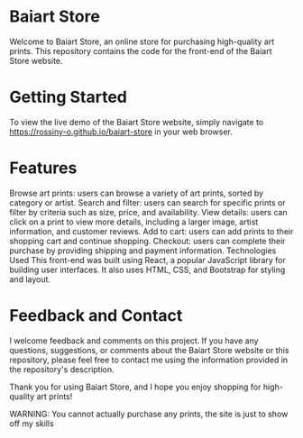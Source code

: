 # Baiart Store
Welcome to Baiart Store, an online store for purchasing high-quality art prints. This repository contains the code for the front-end of the Baiart Store website.

# Getting Started
To view the live demo of the Baiart Store website, simply navigate to https://rossiny-o.github.io/baiart-store in your web browser.

# Features
Browse art prints: users can browse a variety of art prints, sorted by category or artist.
Search and filter: users can search for specific prints or filter by criteria such as size, price, and availability.
View details: users can click on a print to view more details, including a larger image, artist information, and customer reviews.
Add to cart: users can add prints to their shopping cart and continue shopping.
Checkout: users can complete their purchase by providing shipping and payment information.
Technologies Used
This front-end was built using React, a popular JavaScript library for building user interfaces. It also uses HTML, CSS, and Bootstrap for styling and layout.

# Feedback and Contact
I welcome feedback and comments on this project. If you have any questions, suggestions, or comments about the Baiart Store website or this repository, please feel free to contact me using the information provided in the repository's description.

Thank you for using Baiart Store, and I hope you enjoy shopping for high-quality art prints!

WARNING: You cannot actually purchase any prints, the site is just to show off my skills
